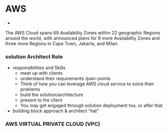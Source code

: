 # AWS
- 
The AWS Cloud spans 69 Availability Zones within 22 geographic Regions around the world, with announced plans for 9 more Availability Zones and three more Regions in Cape Town, Jakarta, and Milan.

### solution Architect Role
- responsibilities and Skills
    - meet up with clients
    - understand their requirements /pain-points
    - Think of how you can leverage AWS cloud service to solve their problems
    - build the solution/architecture
    - present to the client
    - You may get engaged through solution deployment too, or after that
- building block approach & architect "hat"
### AWS VIRTUAL PRIVATE CLOUD (VPC)
